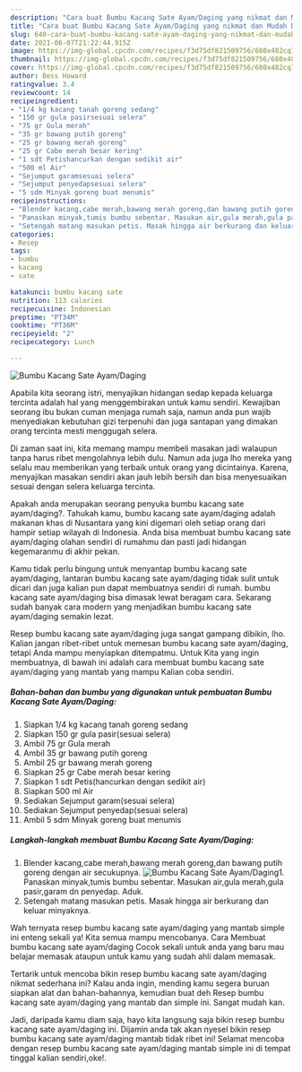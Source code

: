 ```yaml
---
description: "Cara buat Bumbu Kacang Sate Ayam/Daging yang nikmat dan Mudah Dibuat"
title: "Cara buat Bumbu Kacang Sate Ayam/Daging yang nikmat dan Mudah Dibuat"
slug: 640-cara-buat-bumbu-kacang-sate-ayam-daging-yang-nikmat-dan-mudah-dibuat
date: 2021-06-07T21:22:44.915Z
image: https://img-global.cpcdn.com/recipes/f3d75df821509756/680x482cq70/bumbu-kacang-sate-ayamdaging-foto-resep-utama.jpg
thumbnail: https://img-global.cpcdn.com/recipes/f3d75df821509756/680x482cq70/bumbu-kacang-sate-ayamdaging-foto-resep-utama.jpg
cover: https://img-global.cpcdn.com/recipes/f3d75df821509756/680x482cq70/bumbu-kacang-sate-ayamdaging-foto-resep-utama.jpg
author: Bess Howard
ratingvalue: 3.4
reviewcount: 14
recipeingredient:
- "1/4 kg kacang tanah goreng sedang"
- "150 gr gula pasirsesuai selera"
- "75 gr Gula merah"
- "35 gr bawang putih goreng"
- "25 gr bawang merah goreng"
- "25 gr Cabe merah besar kering"
- "1 sdt Petishancurkan dengan sedikit air"
- "500 ml Air"
- "Sejumput garamsesuai selera"
- "Sejumput penyedapsesuai selera"
- "5 sdm Minyak goreng buat menumis"
recipeinstructions:
- "Blender kacang,cabe merah,bawang merah goreng,dan bawang putih goreng dengan air secukupnya."
- "Panaskan minyak,tumis bumbu sebentar. Masukan air,gula merah,gula pasir,garam dn penyedap. Aduk."
- "Setengah matang masukan petis. Masak hingga air berkurang dan keluar minyaknya."
categories:
- Resep
tags:
- bumbu
- kacang
- sate

katakunci: bumbu kacang sate 
nutrition: 113 calories
recipecuisine: Indonesian
preptime: "PT34M"
cooktime: "PT36M"
recipeyield: "2"
recipecategory: Lunch

---
```



![Bumbu Kacang Sate Ayam/Daging](https://img-global.cpcdn.com/recipes/f3d75df821509756/680x482cq70/bumbu-kacang-sate-ayamdaging-foto-resep-utama.jpg)

Apabila kita seorang istri, menyajikan hidangan sedap kepada keluarga tercinta adalah hal yang menggembirakan untuk kamu sendiri. Kewajiban seorang ibu bukan cuman menjaga rumah saja, namun anda pun wajib menyediakan kebutuhan gizi terpenuhi dan juga santapan yang dimakan orang tercinta mesti menggugah selera.

Di zaman  saat ini, kita memang mampu membeli masakan jadi walaupun tanpa harus ribet mengolahnya lebih dulu. Namun ada juga lho mereka yang selalu mau memberikan yang terbaik untuk orang yang dicintainya. Karena, menyajikan masakan sendiri akan jauh lebih bersih dan bisa menyesuaikan sesuai dengan selera keluarga tercinta. 



Apakah anda merupakan seorang penyuka bumbu kacang sate ayam/daging?. Tahukah kamu, bumbu kacang sate ayam/daging adalah makanan khas di Nusantara yang kini digemari oleh setiap orang dari hampir setiap wilayah di Indonesia. Anda bisa membuat bumbu kacang sate ayam/daging olahan sendiri di rumahmu dan pasti jadi hidangan kegemaranmu di akhir pekan.

Kamu tidak perlu bingung untuk menyantap bumbu kacang sate ayam/daging, lantaran bumbu kacang sate ayam/daging tidak sulit untuk dicari dan juga kalian pun dapat membuatnya sendiri di rumah. bumbu kacang sate ayam/daging bisa dimasak lewat beragam cara. Sekarang sudah banyak cara modern yang menjadikan bumbu kacang sate ayam/daging semakin lezat.

Resep bumbu kacang sate ayam/daging juga sangat gampang dibikin, lho. Kalian jangan ribet-ribet untuk memesan bumbu kacang sate ayam/daging, tetapi Anda mampu menyiapkan ditempatmu. Untuk Kita yang ingin membuatnya, di bawah ini adalah cara membuat bumbu kacang sate ayam/daging yang mantab yang mampu Kalian coba sendiri.

<!--inarticleads1-->

##### Bahan-bahan dan bumbu yang digunakan untuk pembuatan Bumbu Kacang Sate Ayam/Daging:

1. Siapkan 1/4 kg kacang tanah goreng sedang
1. Siapkan 150 gr gula pasir(sesuai selera)
1. Ambil 75 gr Gula merah
1. Ambil 35 gr bawang putih goreng
1. Ambil 25 gr bawang merah goreng
1. Siapkan 25 gr Cabe merah besar kering
1. Siapkan 1 sdt Petis(hancurkan dengan sedikit air)
1. Siapkan 500 ml Air
1. Sediakan Sejumput garam(sesuai selera)
1. Sediakan Sejumput penyedap(sesuai selera)
1. Ambil 5 sdm Minyak goreng buat menumis




<!--inarticleads2-->

##### Langkah-langkah membuat Bumbu Kacang Sate Ayam/Daging:

1. Blender kacang,cabe merah,bawang merah goreng,dan bawang putih goreng dengan air secukupnya.
<img src="https://img-global.cpcdn.com/steps/89711059e912d6f6/160x128cq70/bumbu-kacang-sate-ayamdaging-langkah-memasak-1-foto.jpg" alt="Bumbu Kacang Sate Ayam/Daging">1. Panaskan minyak,tumis bumbu sebentar. Masukan air,gula merah,gula pasir,garam dn penyedap. Aduk.
1. Setengah matang masukan petis. Masak hingga air berkurang dan keluar minyaknya.




Wah ternyata resep bumbu kacang sate ayam/daging yang mantab simple ini enteng sekali ya! Kita semua mampu mencobanya. Cara Membuat bumbu kacang sate ayam/daging Cocok sekali untuk anda yang baru mau belajar memasak ataupun untuk kamu yang sudah ahli dalam memasak.

Tertarik untuk mencoba bikin resep bumbu kacang sate ayam/daging nikmat sederhana ini? Kalau anda ingin, mending kamu segera buruan siapkan alat dan bahan-bahannya, kemudian buat deh Resep bumbu kacang sate ayam/daging yang mantab dan simple ini. Sangat mudah kan. 

Jadi, daripada kamu diam saja, hayo kita langsung saja bikin resep bumbu kacang sate ayam/daging ini. Dijamin anda tak akan nyesel bikin resep bumbu kacang sate ayam/daging mantab tidak ribet ini! Selamat mencoba dengan resep bumbu kacang sate ayam/daging mantab simple ini di tempat tinggal kalian sendiri,oke!.

